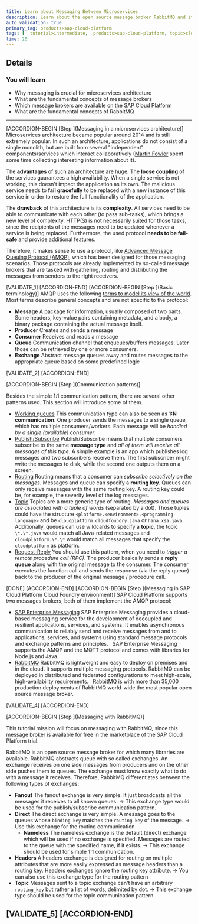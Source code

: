 ```yaml
---
title: Learn about Messaging Between Microservices
description: Learn about the open source message broker RabbitMQ and its concepts, including why microservices need to communicate in an asynchronous manner.
auto_validation: true
primary_tag: products>sap-cloud-platform
tags: [  tutorial>intermediate,  products>sap-cloud-platform, topic>cloud  ]
time: 20
---
```


## Details
### You will learn  
  - Why messaging is crucial for microservices architecture
  - What are the fundamental concepts of message brokers
  - Which message brokers are available on the SAP Cloud Platform
  - What are the fundamental concepts of RabbitMQ


---

[ACCORDION-BEGIN [Step ](Messaging in a microservices architecture)]
Microservices architecture became popular around 2014 and is still extremely popular. In such an architecture, applications do not consist of a single monolith, but are built from several "independent" components/services which interact collaboratively ([Martin Fowler](https://martinfowler.com/microservices/) spent some time collecting interesting information about it).

The **advantages** of such an architecture are huge. The **loose coupling** of the services guarantees a high availability. When a single service is not working, this doesn't impact the application as its own. The malicious service needs to **fail gracefully** to be replaced with a new instance of this service in order to restore the full functionality of the application.

The **drawback** of this architecture is its **complexity**. All services need to be able to communicate with each other (to pass sub-tasks), which brings a new level of complexity. HTTP(S) is not necessarily suited for those tasks, since the recipients of the messages need to be updated whenever a service is being replaced. Furthermore, the used protocol **needs to be fail-safe** and provide additional features.

Therefore, it makes sense to use a protocol, like [Advanced Message Queuing Protocol (AMQP)](http://www.amqp.org/), which has been designed for those messaging scenarios. Those protocols are already implemented by so-called message brokers that are tasked with gathering, routing and distributing the messages from senders to the right receivers.

[VALIDATE_1]
[ACCORDION-END]
[ACCORDION-BEGIN [Step ](Basic terminology)]
AMQP uses the following [terms to model its view of the world](https://www.rabbitmq.com/tutorials/amqp-concepts.html). Most terms describe general concepts and are not specific to the protocol:


* **Message**
  A package for information, usually composed of two parts. Some headers, key-value pairs containing metadata, and a body, a binary package containing the actual message itself.
* **Producer**
  Creates and sends a message
* **Consumer**
  Receives and reads a message
* **Queue**
  Communication channel that enqueues/buffers messages. Later those can be retrieved by one or more consumers.
* **Exchange**
  Abstract message queues away and routes messages to the appropriate queue based on some predefined logic

[VALIDATE_2]
[ACCORDION-END]

[ACCORDION-BEGIN [Step ](Communication patterns)]

Besides the simple 1:1 communication pattern, there are several other patterns used. This section will introduce some of them.

* [Working queues](https://www.rabbitmq.com/tutorials/tutorial-two-javascript.html)
  This communication type can also be seen as **1:N communication**. One producer sends the messages to a single queue, which has multiple consumers/workers. Each message will be *handled by a single (available) consumer*.
* [Publish/Subscribe](https://www.rabbitmq.com/tutorials/tutorial-three-javascript.html)
  Publish/Subscribe means that multiple consumers subscribe to the same **message type** and *all of them will receive all messages of this type*. A simple example is an app which publishes log messages and two subscribers receive them. The first subscriber might write the messages to disk, while the second one outputs them on a screen.
* [Routing](https://www.rabbitmq.com/tutorials/tutorial-four-javascript.html)
  Routing means that a consumer can *subscribe selectively on the messages*. Messages and queue can specify a **routing key**. Queues can only receive messages with the same routing key. A routing key could be, for example, the severity level of the log messages.
* [Topic](https://www.rabbitmq.com/tutorials/tutorial-five-javascript.html)
  Topics are a more generic type of routing. *Messages and queues are associated with a tuple of words* (separated by a dot). Those tuples could have the structure  `<platform>.<environment>.<programming-language>` and be  `cloudplatform.cloudfoundry.java` or `hana.xsa.java`. Additionally, queues can use wildcards to specify a **topic**, the topic `\*.\*.java` would match all Java-related messages and `cloudplatform.\*.\*` would match all messages that specify the `cloudplatform` as platform.
* [Request-Reply](https://www.rabbitmq.com/tutorials/tutorial-six-javascript.html)
  You should use this pattern, when you need to *trigger a remote procedure call (RPC)*. The producer basically sends a **reply queue** along with the original message to the consumer. The consumer executes the function call and sends the response (via the reply queue) back to the producer of the original message / procedure call.

[DONE]
[ACCORDION-END]
[ACCORDION-BEGIN [Step ](Messaging in SAP Cloud Platform Cloud Foundry environment)]
SAP Cloud Platform supports two messages brokers, both of them implement the AMQP protocol:

- [SAP Enterprise Messaging](https://cloudplatform.sap.com/capabilities/product-info.SAP-Enterprise-Messaging.dc3dcc84-cd9c-477c-ba1c-862340abd874.html)
 SAP Enterprise Messaging provides a cloud-based messaging service for the development of decoupled and resilient applications, services, and systems. It enables asynchronous communication to reliably send and receive messages from and to applications, services, and systems using standard message protocols and exchange patterns and principles.
 &nbsp;
 SAP Enterprise Messaging supports the AMQP and the MQTT protocol and comes with libraries for Node.js and Java.
 &nbsp;
- [RabbitMQ](https://cloudplatform.sap.com/capabilities/product-info.RabbitMQ-on-SAP-Cloud-Platform.b011738d-fa31-4dc4-98b5-cb9acd9aea97.html)
  RabbitMQ is lightweight and easy to deploy on premises and in the cloud. It supports multiple messaging protocols. RabbitMQ can be deployed in distributed and federated configurations to meet high-scale, high-availability requirements.
  &nbsp;
  RabbitMQ is with more than 35,000 production deployments of RabbitMQ world-wide the most popular open source message broker.

[VALIDATE_4]
[ACCORDION-END]

[ACCORDION-BEGIN [Step ](Messaging with RabbitMQ)]

This tutorial mission will focus on messaging with RabbitMQ, since this message broker is available for free in the marketplace of the SAP Cloud Platform trial.

RabbitMQ is an open source message broker for which many libraries are available. RabbitMQ abstracts queue with so called exchanges. An exchange receives on one side messages from producers and on the other side pushes them to queues. The exchange must know exactly what to do with a message it receives. Therefore, RabbitMQ differentiates between the following types of exchanges:

* **Fanout**
  The fanout exchange is very simple. It just broadcasts all the messages it receives to all known queues.
  &rarr; This exchange type would be used for the publish/subscribe communication pattern.
* **Direct**
  The direct exchange is very simple. A message goes to the queues whose `binding key`  matches the `routing key` of the message.
  &rarr; Use this exchange for the routing communication
    - **Nameless**
      The nameless exchange is the default (direct) exchange which will be used if no exchange is specified. Messages are routed to the queue with the specified name, if it exists.
      &rarr; This exchange should be used for simple 1:1 communication.
* **Headers**
  A headers exchange is designed for routing on multiple attributes that are more easily expressed as message headers than a routing key. Headers exchanges ignore the routing key attribute.
  &rarr; You can also use this exchange type for the routing pattern
* **Topic**
  Messages sent to a topic exchange can't have an arbitrary `routing_key`  but rather a list of words, delimited by dot.
  &rarr; This exchange type should be used for the topic communication pattern.

[VALIDATE_5]
[ACCORDION-END]
---

